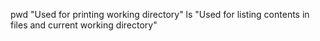 pwd
"Used for printing working directory"
ls
"Used for listing contents in files and current working directory"
